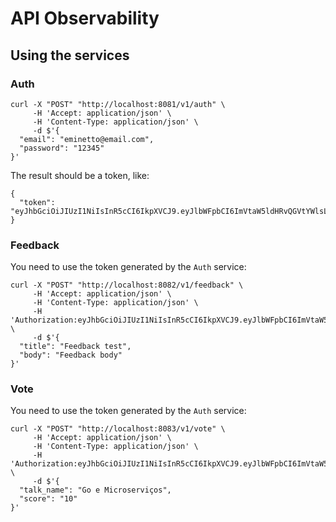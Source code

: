 # API Observability

## Using the services

### Auth

```
curl -X "POST" "http://localhost:8081/v1/auth" \
     -H 'Accept: application/json' \
     -H 'Content-Type: application/json' \
     -d $'{
  "email": "eminetto@email.com",
  "password": "12345"
}'

```

The result should be a token, like:

```
{
  "token": "eyJhbGciOiJIUzI1NiIsInR5cCI6IkpXVCJ9.eyJlbWFpbCI6ImVtaW5ldHRvQGVtYWlsLmNvbSIsImV4cCI6MTY4MDg3MjY2NSwiaWF0IjoxNjgwODY5MDM1LCJuYmYiOjE2ODA4NjkwMzV9.DIDWlZgv9LgG75cQIykSupDAhph1gtzTYMctuhcuzXQ"
}
```

### Feedback

You need to use the token generated by the ```Auth``` service:

```
curl -X "POST" "http://localhost:8082/v1/feedback" \
     -H 'Accept: application/json' \
     -H 'Content-Type: application/json' \
	 -H 'Authorization:eyJhbGciOiJIUzI1NiIsInR5cCI6IkpXVCJ9.eyJlbWFpbCI6ImVtaW5ldHRvQGVtYWlsLmNvbSIsImV4cCI6MTY4MDg3MjY2NSwiaWF0IjoxNjgwODY5MDM1LCJuYmYiOjE2ODA4NjkwMzV9.DIDWlZgv9LgG75cQIykSupDAhph1gtzTYMctuhcuzXQ' \
     -d $'{
  "title": "Feedback test",
  "body": "Feedback body"
}'
```

### Vote

You need to use the token generated by the ```Auth``` service:

```
curl -X "POST" "http://localhost:8083/v1/vote" \
     -H 'Accept: application/json' \
     -H 'Content-Type: application/json' \
	 -H 'Authorization:eyJhbGciOiJIUzI1NiIsInR5cCI6IkpXVCJ9.eyJlbWFpbCI6ImVtaW5ldHRvQGVtYWlsLmNvbSIsImV4cCI6MTY4MDg3MjY2NSwiaWF0IjoxNjgwODY5MDM1LCJuYmYiOjE2ODA4NjkwMzV9.DIDWlZgv9LgG75cQIykSupDAhph1gtzTYMctuhcuzXQ' \
     -d $'{
  "talk_name": "Go e Microserviços",
  "score": "10"
}'
```

